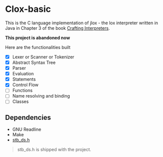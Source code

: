 # Clox-basic

This is the C language implementation of jlox - the lox interpreter written in Java in Chapter 3 of the book [Crafting Interpreters](https://craftinginterpreters.com/).

**This project is abandoned now**

Here are the functionalities built

- [x] Lexer or Scanner or Tokenizer
- [x] Abstract Syntax Tree
- [x] Parser
- [x] Evaluation
- [x] Statements
- [x] Control Flow
- [ ] Functions
- [ ] Name resolving and binding
- [ ] Classes

## Dependencies

- GNU Readline
- Make
- [stb_ds.h](https://github.com/nothings/stb/blob/master/stb_ds.h)

> stb_ds.h is shipped with the project.
